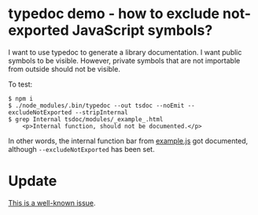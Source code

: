# typedoc demo - how to exclude not-exported JavaScript symbols?

I want to use typedoc to generate a library documentation. I want public symbols to be visible. However, private symbols that are not importable from outside should not be visible.

To test:

```
$ npm i
$ ./node_modules/.bin/typedoc --out tsdoc --noEmit --excludeNotExported --stripInternal
$ grep Internal tsdoc/modules/_example_.html
    <p>Internal function, should not be documented.</p>
```

In other words, the internal function bar from [example.js](example.js) got documented, although `--excludeNotExported` has been set.

# Update

[This is a well-known issue](https://github.com/TypeStrong/typedoc/issues/639).
